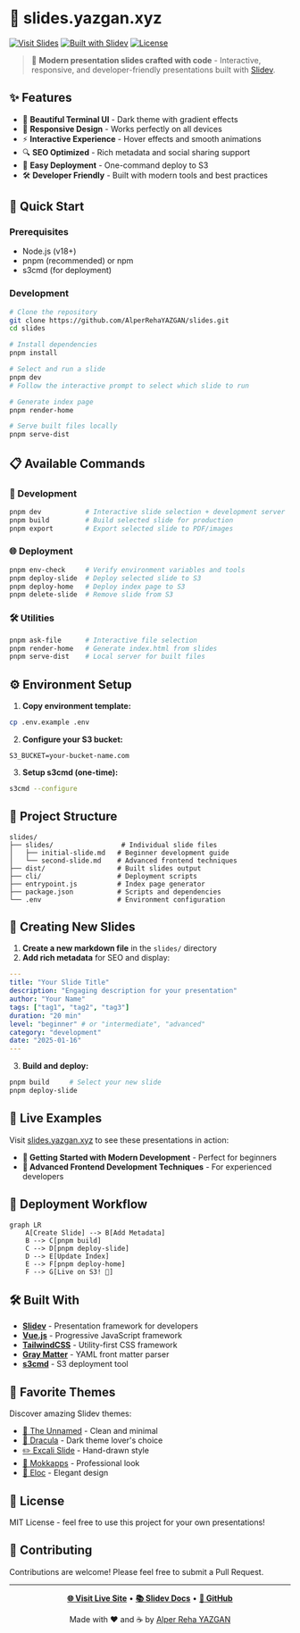 # 🎯 slides.yazgan.xyz

[![Visit Slides](https://img.shields.io/badge/Visit-slides.yazgan.xyz-blue?style=for-the-badge&logo=presentation)](https://slides.yazgan.xyz/index.html)
[![Built with Slidev](https://img.shields.io/badge/Built%20with-Slidev-green?style=for-the-badge&logo=vue.js)](https://sli.dev/)
[![License](https://img.shields.io/badge/License-MIT-yellow?style=for-the-badge)](LICENSE)

> 🚀 **Modern presentation slides crafted with code** - Interactive, responsive, and developer-friendly presentations built with [Slidev](https://sli.dev/).

## ✨ Features

- 🎨 **Beautiful Terminal UI** - Dark theme with gradient effects
- 📱 **Responsive Design** - Works perfectly on all devices
- ⚡ **Interactive Experience** - Hover effects and smooth animations
- 🔍 **SEO Optimized** - Rich metadata and social sharing support
- 🚀 **Easy Deployment** - One-command deploy to S3
- 🛠️ **Developer Friendly** - Built with modern tools and best practices

## 🚀 Quick Start

### Prerequisites

- Node.js (v18+)
- pnpm (recommended) or npm
- s3cmd (for deployment)

### Development

```bash
# Clone the repository
git clone https://github.com/AlperRehaYAZGAN/slides.git
cd slides

# Install dependencies
pnpm install

# Select and run a slide
pnpm dev
# Follow the interactive prompt to select which slide to run

# Generate index page
pnpm render-home

# Serve built files locally
pnpm serve-dist
```

## 📋 Available Commands

### 🎯 Development

```bash
pnpm dev           # Interactive slide selection + development server
pnpm build         # Build selected slide for production
pnpm export        # Export selected slide to PDF/images
```

### 🌐 Deployment

```bash
pnpm env-check     # Verify environment variables and tools
pnpm deploy-slide  # Deploy selected slide to S3
pnpm deploy-home   # Deploy index page to S3
pnpm delete-slide  # Remove slide from S3
```

### 🛠️ Utilities

```bash
pnpm ask-file      # Interactive file selection
pnpm render-home   # Generate index.html from slides
pnpm serve-dist    # Local server for built files
```

## ⚙️ Environment Setup

1. **Copy environment template:**

```bash
cp .env.example .env
```

2. **Configure your S3 bucket:**

```env
S3_BUCKET=your-bucket-name.com
```

3. **Setup s3cmd (one-time):**

```bash
s3cmd --configure
```

## 📁 Project Structure

```
slides/
├── slides/                 # Individual slide files
│   ├── initial-slide.md   # Beginner development guide
│   └── second-slide.md    # Advanced frontend techniques
├── dist/                  # Built slides output
├── cli/                   # Deployment scripts
├── entrypoint.js          # Index page generator
├── package.json           # Scripts and dependencies
└── .env                   # Environment configuration
```

## 🎨 Creating New Slides

1. **Create a new markdown file** in the `slides/` directory
2. **Add rich metadata** for SEO and display:

```yaml
---
title: "Your Slide Title"
description: "Engaging description for your presentation"
author: "Your Name"
tags: ["tag1", "tag2", "tag3"]
duration: "20 min"
level: "beginner" # or "intermediate", "advanced"
category: "development"
date: "2025-01-16"
---
```

3. **Build and deploy:**

```bash
pnpm build     # Select your new slide
pnpm deploy-slide
```

## 🌟 Live Examples

Visit [slides.yazgan.xyz](https://slides.yazgan.xyz/index.html) to see these presentations in action:

- **🌱 Getting Started with Modern Development** - Perfect for beginners
- **🚀 Advanced Frontend Development Techniques** - For experienced developers

## 🎯 Deployment Workflow

```mermaid
graph LR
    A[Create Slide] --> B[Add Metadata]
    B --> C[pnpm build]
    C --> D[pnpm deploy-slide]
    D --> E[Update Index]
    E --> F[pnpm deploy-home]
    F --> G[Live on S3! 🎉]
```

## 🛠️ Built With

- **[Slidev](https://sli.dev/)** - Presentation framework for developers
- **[Vue.js](https://vuejs.org/)** - Progressive JavaScript framework
- **[TailwindCSS](https://tailwindcss.com/)** - Utility-first CSS framework
- **[Gray Matter](https://github.com/jonschlinkert/gray-matter)** - YAML front matter parser
- **[s3cmd](https://s3tools.org/s3cmd)** - S3 deployment tool

## 🎨 Favorite Themes

Discover amazing Slidev themes:

- [🎯 The Unnamed](https://github.com/estruyf/slidev-theme-the-unnamed) - Clean and minimal
- [🧛 Dracula](https://github.com/jd-solanki/slidev-theme-dracula) - Dark theme lover's choice
- [✏️ Excali Slide](https://github.com/filiphric/slidev-theme-excali-slide) - Hand-drawn style
- [💜 Mokkapps](https://github.com/mokkapps/slidev-theme-mokkapps) - Professional look
- [🎪 Eloc](https://github.com/zthxxx/slides/tree/master/packages/slidev-theme-eloc) - Elegant design

## 📄 License

MIT License - feel free to use this project for your own presentations!

## 🤝 Contributing

Contributions are welcome! Please feel free to submit a Pull Request.

---

<div align="center">

**[🌐 Visit Live Site](https://slides.yazgan.xyz/index.html)** • **[📚 Slidev Docs](https://sli.dev/)** • **[🐙 GitHub](https://github.com/AlperRehaYAZGAN/slides)**

Made with ❤️ and ☕ by [Alper Reha YAZGAN](https://github.com/AlperRehaYAZGAN)

</div>

